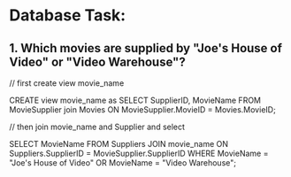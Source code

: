 # Database Task:

## 1. Which movies are supplied by "Joe's House of Video" or "Video Warehouse"?

// first create view movie_name

CREATE view movie_name as
SELECT SupplierID, MovieName
FROM MovieSupplier join Movies
ON MovieSupplier.MovieID = Movies.MovieID;

// then join movie_name and Supplier and select 

SELECT MovieName 
FROM Suppliers JOIN movie_name
ON Suppliers.SupplierID = MovieSupplier.SupplierID
WHERE MovieName = "Joe's House of Video"
OR MovieName = "Video Warehouse"; 
